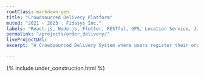 ```yaml
---
rootClass: markdown-gen
title: "Crowdsourced Delivery Platform"
muted: "2021 - 2023 . Fidasys Inc."
labels: "React.js, Node.js, Flutter, RESTful, GPS, Location Service, JavaScript, HTML, CSS, Agile, Git, GitHub, Mobile app, Front-end"
permalink: "/projects/order_delivery/"
liveProjectUrl: 
excerpt: "A Crowdsourced Delivery System where users register their orders, and the system optimizes these into packed routes. Registered drivers then pick and execute these routes, often incorporating their own travel plans to reduce courier costs."
 
---
```


{% include under_construction.html %}